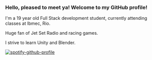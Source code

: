 ### Hello, pleased to meet ya! Welcome to my GitHub profile!

I'm a 19 year old Full Stack development student, currently attending classes at Ibmec, Rio.

Huge fan of Jet Set Radio and racing games.

I strive to learn Unity and Blender.

[![spotify-github-profile](https://spotify-github-profile.vercel.app/api/view?uid=22ah5rfq5an7igxpgxdb3h3ra&cover_image=true&theme=natemoo-re&show_offline=false&background_color=121212&interchange=false&bar_color=53b14f&bar_color_cover=false)](https://spotify-github-profile.vercel.app/api/view?uid=22ah5rfq5an7igxpgxdb3h3ra&redirect=true)
